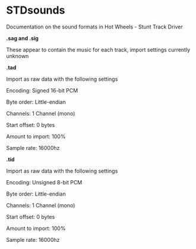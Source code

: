 # STDsounds
Documentation on the sound formats in Hot Wheels - Stunt Track Driver

**.sag and .sig**
  
These appear to contain the music for each track, import settings currently unknown
  
  
**.tad**
  
Import as raw data with the following settings
  
Encoding: Signed 16-bit PCM
  
Byte order: Little-endian
  
Channels: 1 Channel (mono)
  
Start offset: 0 bytes
  
Amount to import: 100%
  
Sample rate: 16000hz


**.tid**
  
Import as raw data with the following settings
  
Encoding: Unsigned 8-bit PCM
  
Byte order: Little-endian
  
Channels: 1 Channel (mono)
  
Start offset: 0 bytes
  
Amount to import: 100%
  
Sample rate: 16000hz
